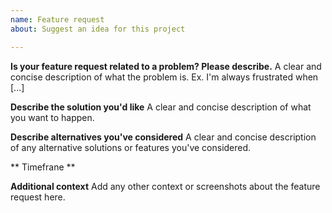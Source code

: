 ```yaml
---
name: Feature request
about: Suggest an idea for this project

---
```


**Is your feature request related to a problem? Please describe.**
A clear and concise description of what the problem is. Ex. I'm always frustrated when [...]

**Describe the solution you'd like**
A clear and concise description of what you want to happen.

**Describe alternatives you've considered**
A clear and concise description of any alternative solutions or features you've considered.

** Timefrane **

**Additional context**
Add any other context or screenshots about the feature request here.
